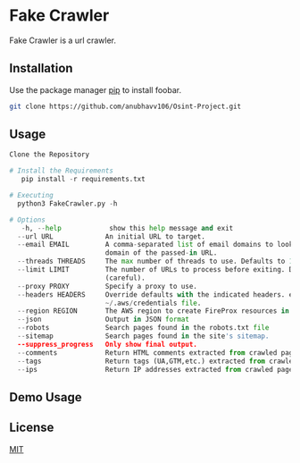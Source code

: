 # Fake Crawler

Fake Crawler is  a url crawler.

## Installation

Use the package manager [pip](https://pip.pypa.io/en/stable/) to install foobar.

```bash
git clone https://github.com/anubhavv106/Osint-Project.git
```

## Usage

```python
Clone the Repository

# Install the Requirements
   pip install -r requirements.txt

# Executing
  python3 FakeCrawler.py -h

# Options
   -h, --help            show this help message and exit
  --url URL             An initial URL to target.
  --email EMAIL         A comma-separated list of email domains to look for in page content. Defaults to the root
                        domain of the passed-in URL.
  --threads THREADS     The max number of threads to use. Defaults to 10.
  --limit LIMIT         The number of URLs to process before exiting. Defaults to 500. Set to 0 for no limit
                        (careful).
  --proxy PROXY         Specify a proxy to use.
  --headers HEADERS     Override defaults with the indicated headers. ex: "{'user-agent':'value','accept':'value'}"
                        ~/.aws/credentials file.
  --region REGION       The AWS region to create FireProx resources in.
  --json                Output in JSON format
  --robots              Search pages found in the robots.txt file
  --sitemap             Search pages found in the site's sitemap.
  --suppress_progress   Only show final output.
  --comments            Return HTML comments extracted from crawled pages
  --tags                Return tags (UA,GTM,etc.) extracted from crawled pages
  --ips                 Return IP addresses extracted from crawled page content
```
## Demo Usage

## License

[MIT](https://choosealicense.com/licenses/mit/)
